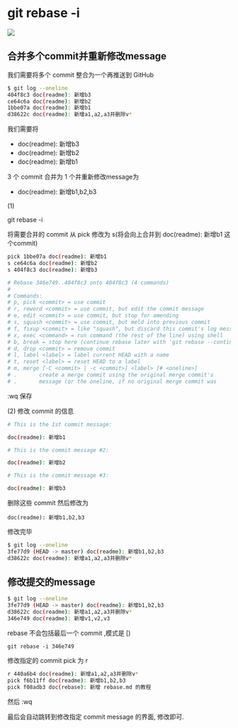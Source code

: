 # git rebase -i
![](https://markdown-1304103443.cos.ap-guangzhou.myqcloud.com/2022-02-042022-02-045f5a79a5d2bde029d4de9d98026ef3f2.png)

## 合并多个commit并重新修改message

我们需要将多个 commit 整合为一个再推送到 GitHub

```bash
$ git log --oneline
404f8c3 doc(readme): 新增b3
ce64c6a doc(readme): 新增b2
1bbe07a doc(readme): 新增b1
d38622c doc(readme): 新增a1,a2,a3并删除v*
```

我们需要将

* doc(readme): 新增b3
* doc(readme): 新增b2
* doc(readme): 新增b1

3 个 commit 合并为 1 个并重新修改message为 

* doc(readme): 新增b1,b2,b3 

(1) 

git rebase -i 

将需要合并的 commit 从 pick 修改为 s(将会向上合并到 doc(readme): 新增b1 这个commit)

```bash
pick 1bbe07a doc(readme): 新增b1
s ce64c6a doc(readme): 新增b2
s 404f8c3 doc(readme): 新增b3

# Rebase 346e749..404f8c3 onto 404f8c3 (4 commands)
#
# Commands:
# p, pick <commit> = use commit
# r, reword <commit> = use commit, but edit the commit message
# e, edit <commit> = use commit, but stop for amending
# s, squash <commit> = use commit, but meld into previous commit
# f, fixup <commit> = like "squash", but discard this commit's log message
# x, exec <command> = run command (the rest of the line) using shell
# b, break = stop here (continue rebase later with 'git rebase --continue')
# d, drop <commit> = remove commit
# l, label <label> = label current HEAD with a name
# t, reset <label> = reset HEAD to a label
# m, merge [-C <commit> | -c <commit>] <label> [# <oneline>]
# .       create a merge commit using the original merge commit's
# .       message (or the oneline, if no original merge commit was
```

:wq 保存

(2) 修改 commit 的信息

```bash
# This is the 1st commit message:

doc(readme): 新增b1

# This is the commit message #2:

doc(readme): 新增b2

# This is the commit message #3:

doc(readme): 新增b3

```

删除这些 commit 然后修改为

```
doc(readme): 新增b1,b2,b3 
```

修改完毕

```bash
$ git log --oneline
3fe77d9 (HEAD -> master) doc(readme): 新增b1,b2,b3
d38622c doc(readme): 新增a1,a2,a3并删除v*
```

## 修改提交的message





```bash
$ git log --oneline
3fe77d9 (HEAD -> master) doc(readme): 新增b1,b2,b3
d38622c doc(readme): 新增a1,a2,a3并删除v*
346e749 doc(readme): 新增v1,v2,v3
```

rebase 不会包括最后一个 commit ,模式是 [)

```
git rebase -i 346e749
```
修改指定的 commit pick 为 r

```bash
r 440a6b4 doc(readme): 新增a1,a2,a3并删除v*
pick f6b11ff doc(readme): 新增b1,b2,b3
pick f08adb3 doc(rebase): 新增 rebase.md 的教程
```

然后 :wq 

最后会自动跳转到修改指定 commit message 的界面, 修改即可.